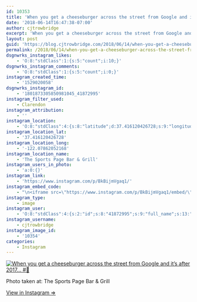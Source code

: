 ```yaml
---
id: 10353
title: 'When you get a cheeseburger across the street from Google and it&#8217;s after 2017&#8230; #&#x1f354;'
date: '2018-06-14T16:47:38-07:00'
author: cjtrowbridge
excerpt: 'When you get a cheeseburger across the street from Google and it''s after 2017... #&#x1f354;'
layout: post
guid: 'https://blog.cjtrowbridge.com/2018/06/14/when-you-get-a-cheeseburger-across-the-street-from-google-and-its-after-2017-%f0%9f%8d%94/'
permalink: /2018/06/14/when-you-get-a-cheeseburger-across-the-street-from-google-and-its-after-2017-%f0%9f%8d%94/
dsgnwrks_instagram_likes:
    - 'O:8:"stdClass":1:{s:5:"count";i:10;}'
dsgnwrks_instagram_comments:
    - 'O:8:"stdClass":1:{s:5:"count";i:0;}'
instagram_created_time:
    - '1529020058'
dsgnwrks_instagram_id:
    - '1801873305850981045_41872995'
instagram_filter_used:
    - Clarendon
instagram_attribution:
    - ''
instagram_location:
    - 'O:8:"stdClass":4:{s:8:"latitude";d:37.416120426728;s:9:"longitude";d:-122.07862052168;s:4:"name";s:27:"The Sports Page Bar & Grill";s:2:"id";i:1810615;}'
instagram_location_lat:
    - '37.416120426728'
instagram_location_long:
    - '-122.07862052168'
instagram_location_name:
    - 'The Sports Page Bar & Grill'
instagram_users_in_photo:
    - 'a:0:{}'
instagram_link:
    - 'https://www.instagram.com/p/BkBijmVgaq1/'
instagram_embed_code:
    - "\n<iframe src=\"https://www.instagram.com/p/BkBijmVgaq1/embed/\" width=\"612\" height=\"710\" frameborder=\"0\" scrolling=\"no\" allowtransparency=\"true\" class=\"insta-image-embed\"></iframe>\n"
instagram_type:
    - image
instagram_user:
    - 'O:8:"stdClass":4:{s:2:"id";s:8:"41872995";s:9:"full_name";s:13:"CJ Trowbridge";s:15:"profile_picture";s:141:"https://scontent.cdninstagram.com/vp/016c8659e3e0906fa8fffe1b7e5cfacc/5BB8B91C/t51.2885-19/s150x150/13724650_1188772791164794_142557231_a.jpg";s:8:"username";s:12:"cjtrowbridge";}'
instagram_username:
    - cjtrowbridge
instagram_image_id:
    - '10354'
categories:
    - Instagram
---
```


[![When you get a cheeseburger across the street from Google and it’s after 2017… #🍔](https://blog.cjtrowbridge.com/wp-content/uploads/2018/06/1529020058-1-1.jpg)](https://www.instagram.com/p/BkBijmVgaq1/)

Photo taken at: The Sports Page Bar &amp; Grill

[View in Instagram ⇒](https://www.instagram.com/p/BkBijmVgaq1/)